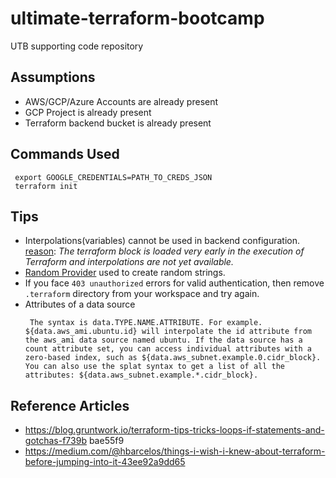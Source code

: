 # ultimate-terraform-bootcamp
UTB supporting code repository

## Assumptions
 * AWS/GCP/Azure Accounts are already present
 * GCP Project is already present
 * Terraform backend bucket is already present

## Commands Used
```
 export GOOGLE_CREDENTIALS=PATH_TO_CREDS_JSON
 terraform init
```

## Tips
 * Interpolations(variables) cannot be used in backend configuration. [reason](https://www.terraform.io/docs/configuration/terraform.html#description): *The terraform block is loaded very early in the execution of Terraform and interpolations are not yet available.*
 * [Random Provider](https://www.terraform.io/docs/providers/random/index.html) used to create random strings.
 * If you face `403 unauthorized` errors for valid authentication, then remove `.terraform` directory from your workspace and try again.
 * Attributes of a data source
   ```
    The syntax is data.TYPE.NAME.ATTRIBUTE. For example. ${data.aws_ami.ubuntu.id} will interpolate the id attribute from the aws_ami data source named ubuntu. If the data source has a count attribute set, you can access individual attributes with a zero-based index, such as ${data.aws_subnet.example.0.cidr_block}. You can also use the splat syntax to get a list of all the attributes: ${data.aws_subnet.example.*.cidr_block}.
   ```

## Reference Articles
  * https://blog.gruntwork.io/terraform-tips-tricks-loops-if-statements-and-gotchas-f739b
  bae55f9
  * https://medium.com/@hbarcelos/things-i-wish-i-knew-about-terraform-before-jumping-into-it-43ee92a9dd65